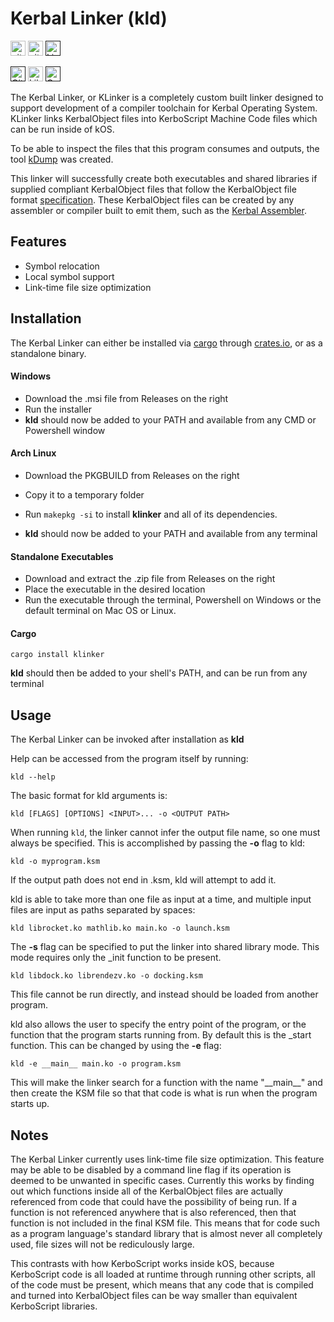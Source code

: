 # Kerbal Linker (kld)

[<img src="https://img.shields.io/badge/github-newcomb--luke%2FkOS--KLinker-8da0cb?style=for-the-badge&logo=github&labelColor=555555" alt="github" height="24">](https://github.com/newcomb-luke/kOS-KLinker)
[<img src="https://img.shields.io/crates/v/klinker?color=fc8d62&logo=rust&style=for-the-badge" alt="github" height="24">](https://crates.io/crates/klinker)
[<img alt="License" src="https://img.shields.io/github/license/newcomb-luke/kOS-KLinker?style=for-the-badge" height="24">]()

[<img alt="GitHub Workflow Status" src="https://img.shields.io/github/workflow/status/newcomb-luke/kOS-KLinker/Rust%20CI?style=for-the-badge" height="24">]()
[<img alt="Libraries.io dependency status for GitHub repo" src="https://img.shields.io/librariesio/github/newcomb-luke/kOS-KLinker?style=for-the-badge" height="24">](https://deps.rs/repo/github/newcomb-luke/kOS-KLinker)
[<img alt="Crates.io Downloads" src="https://img.shields.io/crates/d/klinker?style=for-the-badge" height="24">]()

The Kerbal Linker, or KLinker is a completely custom built linker designed to support development of a compiler toolchain for Kerbal Operating System. KLinker links KerbalObject files into KerboScript Machine Code files which can be run inside of kOS.

To be able to inspect the files that this program consumes and outputs, the tool [kDump](https://github.com/newcomb-luke/KDump) was created.

This linker will successfully create both executables and shared libraries if supplied compliant KerbalObject files that follow the KerbalObject file format [specification](https://github.com/newcomb-luke/kOS-KLinker/blob/main/docs/KO-file-format.md). These KerbalObject files can be created by any assembler or compiler built to emit them, such as the [Kerbal Assembler](https://github.com/newcomb-luke/kOS-KASM). 

## Features

* Symbol relocation
* Local symbol support
* Link-time file size optimization

## Installation

The Kerbal Linker can either be installed via [cargo](https://github.com/rust-lang/cargo) through [crates.io](https://crates.io/), or as a standalone binary.

#### Windows

- Download the .msi file from Releases on the right
- Run the installer
- **kld** should now be added to your PATH and available from any CMD or Powershell window

#### Arch Linux

- Download the PKGBUILD from Releases on the right

- Copy it to a temporary folder

- Run `makepkg -si` to install **klinker** and all of its dependencies.

- **kld** should now be added to your PATH and available from any terminal

#### Standalone Executables

- Download and extract the .zip file from Releases on the right
- Place the executable in the desired location
- Run the executable through the terminal, Powershell on Windows or the default terminal on Mac OS or Linux.

#### Cargo

```
cargo install klinker
```

**kld** should then be added to your shell's PATH, and can be run from any terminal

## Usage

The Kerbal Linker can be invoked after installation as **kld**

Help can be accessed from the program itself by running:

```
kld --help
```

The basic format for kld arguments is:

```
kld [FLAGS] [OPTIONS] <INPUT>... -o <OUTPUT PATH>
```

When running `kld`, the linker cannot infer the output file name, so one must always be specified. This is accomplished by passing the **-o** flag to kld:

```
kld -o myprogram.ksm
```

If the output path does not end in .ksm, kld will attempt to add it.

kld is able to take more than one file as input at a time, and multiple input files are input as paths separated by spaces:

```
kld librocket.ko mathlib.ko main.ko -o launch.ksm
```

The **-s** flag can be specified to put the linker into shared library mode. This mode requires only the _init function to be present.

```
kld libdock.ko librendezv.ko -o docking.ksm
```

This file cannot be run directly, and instead should be loaded from another program.

kld also allows the user to specify the entry point of the program, or the function that the program starts running from. By default this is the _start function. This can be changed by using the **-e** flag:

```
kld -e __main__ main.ko -o program.ksm
```

This will make the linker search for a function with the name "\_\_main\_\_" and then create the KSM file so that that code is what is run when the program starts up.

## Notes

The Kerbal Linker currently uses link-time file size optimization. This feature may be able to be disabled by a command line flag if its operation is deemed to be unwanted in specific cases. Currently this works by finding out which functions inside all of the KerbalObject files are actually referenced from code that could have the possibility of being run. If a function is not referenced anywhere that is also referenced, then that function is not included in the final KSM file. This means that for code such as a program language's standard library that is almost never all completely used, file sizes will not be rediculously large.

This contrasts with how KerboScript works inside kOS, because KerboScript code is all loaded at runtime through running other scripts, all of the code must be present, which means that any code that is compiled and turned into KerbalObject files can be way smaller than equivalent KerboScript libraries.
